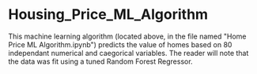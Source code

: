 # Housing_Price_ML_Algorithm
This machine learning algorithm (located above, in the file named "Home Price ML Algorithm.ipynb") predicts the value of homes based on 80 independant numerical and caegorical variables. The reader will note that the data was fit using a tuned Random Forest Regressor. 
